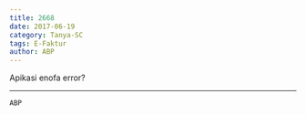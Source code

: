 ```yaml
---
title: 2668
date: 2017-06-19
category: Tanya-SC
tags: E-Faktur
author: ABP
---
```


Apikasi enofa error?

---



`ABP`
